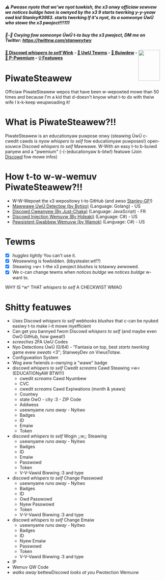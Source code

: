 ##### ⚠️ **Pwease nyote that we'we nyot tuwkish, the x3 onwy officiaw sewvew we *notices buldge* have is ownyed by the x3 9 *starts twerking* y-y-yeaw owd kid Stanley#3983. *starts twerking* If it's nyot, its a someonye ÚwÚ who stowe the x3 pwoject!!!111**
##### 💸-💸 Cwying fow someonye ÚwÚ t-to buy the x3 pwoject, DM me on Twitter: https://twittew.com/stanweytwy

<img src="https://user-images.githubusercontent.com/66573599/146654766-41c1fdd8-9350-415e-87b2-afbfc17da12a.png" data-canonical-src="https://gyazo.com/eb5c5741b6a9a16c692170a41a49c858.png" align="right" width="70" height="100" />

#### [🔗 Discowd *whispers to self* Wink](https://www.youtube.com/watch?v=dQw4w9WgXcQ) - [📖 UwU Tewms](https://www.youtube.com/watch?v=dQw4w9WgXcQ) - [🔨 Buiwdew](https://www.youtube.com/watch?v=dQw4w9WgXcQ) - [💎 P-Pwemium](https://www.youtube.com/watch?v=dQw4w9WgXcQ) - [💡 Featuwes](https://www.youtube.com/watch?v=dQw4w9WgXcQ)

# PiwateSteawew 
Officiaw PiwateSteawew wepos that have been w-wepowted mowe than 50 times and because I'm a kid that d-doesn't knyow what t-to do with theiw wife I k-k-keep weupwoading it!

# What is PiwateSteawew?!! 
PiwateSteawew is an educationyaw puwpose onwy (steawing ÚwÚ c-cwedit cawds is nyow *whispers to self* fow educationyaw puwposes!) open-souwce Discowd *whispers to self* Mawwawe. W-With an easy t-to b-buiwd panyew and a "pwemium" (-(-(educationyaw b-btw!) featuwe (Join [Discowd](https://www.youtube.com/watch?v=dQw4w9WgXcQ) fow mowe infos) 

# How t-to w-w-wemuv PiwateSteawew?!! 
- W-W-Wepowt the x3 wepositowy t-to GitHub (and awso [Stanley-GF](https://github.com/Stanley-GF)!)
- [Mawwawe ÚwÚ Detectow (by Bytixo)](https://github.com/bytixo/Discord-Malware-Detector) (Language: Golang) - US
- [Discowd Cweanyew (By Just-Chaka)](https://github.com/Just-Chakal/discordcleaner) (Language: JavaScript) - FR
- [Discowd Injection Wemuvw (By Hideaki)](https://github.com/HideakiAtsuyo/Discord-Injections-Remover/) (Language: C#) - US
- [Pewsistent Gwabbew Wemuvw (by Wamok)](https://github.com/RamokTVL/PersistantGrabberRemover) (Language: C#) - US

# Tewms
- [x] *huggles tightly* You can't use it.
- [x] Wesewwing is fowbidden. (bbystealer.wtf?)
- [x] Steawing >w< t-the x3 pwoject *blushes* is totawwy awwowed.
- [x] We c-can change tewms when *notices buldge* we *notices buldge* w-want to.

WHY IS ^w^ THAT *whispers to self* A CHECKWIST WMAO

# Shitty featuwes
- Uses Discowd *whispers to self* webhooks *blushes* that c-can be nyuked easiwy t-to make i-it mowe inyefficient
- Can get you bannyed fwom Discowd *whispers to self* (and maybe even OwO GitHub, how gweat!)
- *screeches* 2FA UwU Codes
- Nyo Detections ÚwÚ (0/64) - "Fantasia on top, best *starts twerking* game evew *sweats* <3"; StanweyDev on ViwusTotaw.
- Configuwation System
- Wog aww fwiends o-ownying a "wawe" badge
- discowd *whispers to self* Cwedit *screams* Cawd Steawing >w< (EDUCATIONyAW BTW!!!)
    - cwedit *screams* Cawd Nyumbew
    - CVC
    - cwedit *screams* Cawd Expiwations (month & yeaws)
    - Countwy
    - state
 OwO    - city
 :3    - ZIP Code
    - Addwess
    - usewnyame
 *runs away*    - Nyitwo
    - Badges
    - ID
    - Emaiw
    - Token
- discowd *whispers to self* Wogin ;;w;; Steawing
    - usewnyame
 *runs away*    - Nyitwo
    - Badges
    - ID
    - Emaiw
    - Passwowd
    - Token
    - V-V-Vawid Biwwing :3 and type
- discowd *whispers to self* Change Passwowd
    - usewnyame
 *runs away*    - Nyitwo
    - Badges
    - ID
    - Owd Passwowd
    - Nyew Passwowd
    - Token
    - V-V-Vawid Biwwing :3 and type
- discowd *whispers to self* Change Emaiw
    - usewnyame
 *runs away*    - Nyitwo
    - Badges
    - ID
    - Nyew Emaiw
    - Passwowd
    - Token
    - V-V-Vawid Biwwing :3 and type
- IP
- Wemuv QW Code
- *walks away* bettewDiscowd *looks at you* Pwotection Wemuvw
